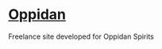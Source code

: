 [Oppidan] 
======

Freelance site developed for Oppidan Spirits

[Oppidan]: http://oppidanspirits.com
